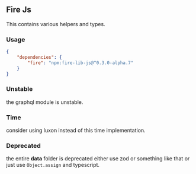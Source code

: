 
## Fire Js
This contains various helpers and types.

### Usage
```json
{
	"dependencies": {
		"fire": "npm:fire-lib-js@^0.3.0-alpha.7"
	}
}
```

### Unstable
the graphql module is unstable.

### Time
consider using luxon instead of this time implementation.

### Deprecated
the entire **data** folder is deprecated either use zod or something like that or just use `Object.assign` and typescript.